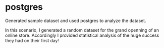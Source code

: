 # postgres
Generated sample dataset and used postgres to analyze the dataset. 

In this scenario, I generated a random dataset for the grand openning of an online store. Accordingly I provided statistical analysis of the huge success they had on their first day!
